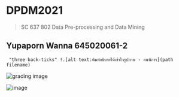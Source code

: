 # DPDM2021
> SC 637 802 Data Pre-processing and Data Mining

## Yupaporn Wanna 645020061-2

``` "three back-ticks" !.[alt text:พิมพ์อธิบายให้เข้าใจรูปภาพ - คนพิการ](path filename)```

![grading image](MicrosoftTeams-image.png) 

![image](https://user-images.githubusercontent.com/54661241/125416505-19edf0cf-fca6-460f-81a3-af9d8edeccc6.png)
